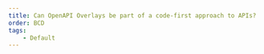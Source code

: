 ```yaml
---
title: Can OpenAPI Overlays be part of a code-first approach to APIs?
order: BCD
tags:
    - Default
---
```

